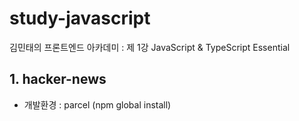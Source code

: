# study-javascript
김민태의 프론트엔드 아카데미 : 제 1강 JavaScript &amp; TypeScript Essential

## 1. hacker-news
  - 개발환경 : parcel (npm global install)